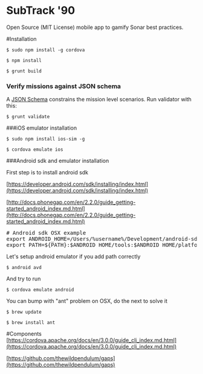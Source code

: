 SubTrack &#39;90
=======

Open Source (MIT License) mobile app to gamify Sonar best practices.

#Installation

```
$ sudo npm install -g cordova
```

```
$ npm install
```

```
$ grunt build
```

### Verify missions against JSON schema

A [JSON Schema](www/js/game/scenarios/schemas/mission.json) constrains the mission level scenarios. Run validator with this:

```
$ grunt validate
```


###iOS emulator installation

```
$ sudo npm install ios-sim -g
```

```
$ cordova emulate ios
```

###Android sdk and emulator installation

First step is to install android sdk

[https://developer.android.com/sdk/installing/index.html](https://developer.android.com/sdk/installing/index.html)

[http://docs.phonegap.com/en/2.2.0/guide_getting-started_android_index.md.html](http://docs.phonegap.com/en/2.2.0/guide_getting-started_android_index.md.html)

<pre>
# Android sdk OSX example
export ANDROID_HOME=/Users/%username%/Development/android-sdk-macosx
export PATH=${PATH}:$ANDROID_HOME/tools:$ANDROID_HOME/platform-tools
</pre>

Let's setup android emulator if you add path correctly

```
$ android avd
```

And try to run

```
$ cordova emulate android
```

You can bump with "ant" problem on OSX, do the next to solve it

```
$ brew update
```

```
$ brew install ant
```


#Components
[https://cordova.apache.org/docs/en/3.0.0/guide_cli_index.md.html](https://cordova.apache.org/docs/en/3.0.0/guide_cli_index.md.html)

[https://github.com/thewildpendulum/gaps](https://github.com/thewildpendulum/gaps)
